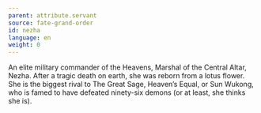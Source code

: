```yaml
---
parent: attribute.servant
source: fate-grand-order
id: nezha
language: en
weight: 0
---
```


An elite military commander of the Heavens, Marshal of the Central Altar, Nezha.
After a tragic death on earth, she was reborn from a lotus flower.
She is the biggest rival to The Great Sage, Heaven’s Equal, or Sun Wukong, who is famed to have defeated ninety-six demons (or at least, she thinks she is).
